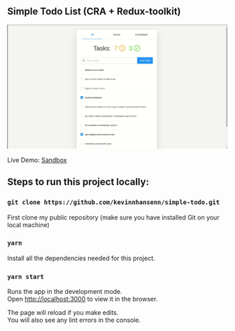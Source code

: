 ## Simple Todo List (CRA + Redux-toolkit)

![](capture.gif)

Live Demo: [Sandbox]()

## Steps to run this project locally:

### `git clone https://github.com/kevinnhansenn/simple-todo.git`

First clone my public repository (make sure you have installed Git on your local machine)

### `yarn`

Install all the dependencies needed for this project.

### `yarn start`

Runs the app in the development mode.<br />
Open [http://localhost:3000](http://localhost:3000) to view it in the browser.

The page will reload if you make edits.<br />
You will also see any lint errors in the console.

